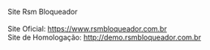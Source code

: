 Site Rsm Bloqueador<br/><br/>
Site Oficial: https://www.rsmbloqueador.com.br<br/>
Site de Homologação: http://demo.rsmbloqueador.com.br
